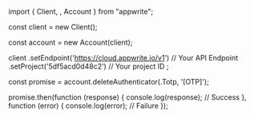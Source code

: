 import { Client, , Account } from "appwrite";

const client = new Client();

const account = new Account(client);

client
    .setEndpoint('https://cloud.appwrite.io/v1') // Your API Endpoint
    .setProject('5df5acd0d48c2') // Your project ID
;

const promise = account.deleteAuthenticator(.Totp, '[OTP]');

promise.then(function (response) {
    console.log(response); // Success
}, function (error) {
    console.log(error); // Failure
});